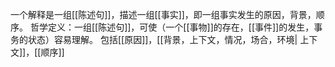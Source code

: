 一个解释是一组[[陈述句]]，描述一组[[事实]]，即一组事实发生的原因，背景，顺序。
哲学定义：一组[[陈述句]]，可使（一个[[事物]]的存在，[[事件]]的发生，事务的状态）容易理解。
包括[[原因]]，[[背景，上下文，情况，场合，环境| 上下文]]，[[顺序]]